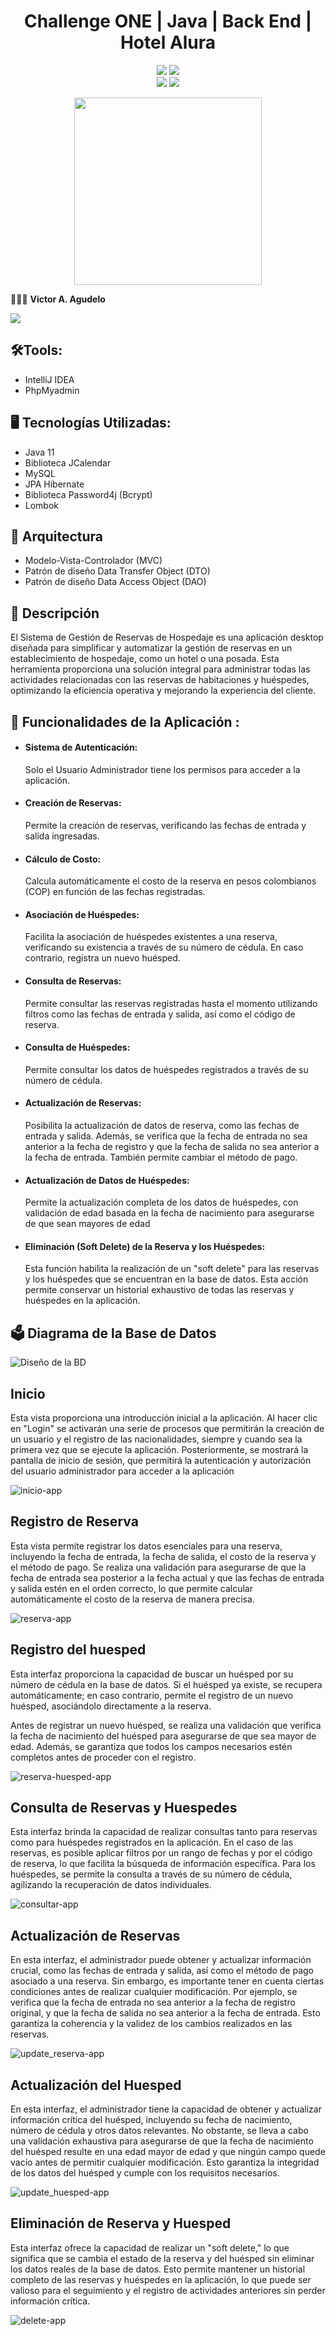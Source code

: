 
<div align="center">
   <h1>Challenge ONE | Java | Back End | Hotel Alura</h1>
</div>

<p align="center">
  <img src="https://img.shields.io/badge/Alura_ONE-Challenge%233-orange">
  <img src="https://img.shields.io/badge/Status-finalizado-blue"><br>
  <img src="https://img.shields.io/badge/Java-11-red">
  <img src="https://img.shields.io/badge/Versión-1.1-green">
</p>

<p align="center" >
  <img width="300" heigth="300" src="https://user-images.githubusercontent.com/91544872/189419040-c093db78-c970-4960-8aca-ffcc11f7ffaf.png">
</p>

👨🏻‍💻 <strong>Victor A. Agudelo</strong></br>

<a href="https://www.linkedin.com/in/victoragudelodsw/" target="_blank">
<img src="https://img.shields.io/badge/-LinkedIn-%230077B5?style=for-the-badge&logo=linkedin&logoColor=white" target="_blank"></a>

## 🛠️Tools: 

- IntelliJ IDEA
- PhpMyadmin


## 🖥️ Tecnologías Utilizadas:

- Java 11
- Biblioteca JCalendar
- MySQL
- JPA Hibernate
- Biblioteca Password4j (Bcrypt)
- Lombok

## :pushpin: Arquitectura

- Modelo-Vista-Controlador (MVC)
- Patrón de diseño Data Transfer Object (DTO)
- Patrón de diseño Data Access Object (DAO)

## 📜 Descripción
<p>El Sistema de Gestión de Reservas de Hospedaje es una aplicación desktop diseñada para simplificar y automatizar la gestión de reservas en un establecimiento de hospedaje, como un hotel o una posada. Esta herramienta proporciona una solución integral para administrar todas las actividades relacionadas con las reservas de habitaciones y huéspedes, optimizando la eficiencia operativa y mejorando la experiencia del cliente.</p>

## 📖 Funcionalidades de la Aplicación :

- <h4>Sistema de Autenticación:</h4> Solo el Usuario Administrador tiene los permisos para acceder a la aplicación.
- <h4>Creación de Reservas:</h4> Permite la creación de reservas, verificando las fechas de entrada y salida ingresadas.
- <h4>Cálculo de Costo:</h4> Calcula automáticamente el costo de la reserva en pesos colombianos (COP) en función de las fechas 
  registradas.
- <h4>Asociación de Huéspedes:</h4> Facilita la asociación de huéspedes existentes a una reserva, verificando su existencia a 
  través de su número de cédula. En caso contrario, registra un nuevo huésped. 
- <h4>Consulta de Reservas:</h4> Permite consultar las reservas registradas hasta el momento utilizando filtros como las fechas de 
  entrada y salida, así como el código de reserva.
- <h4>Consulta de Huéspedes:</h4> Permite consultar los datos de huéspedes registrados a través de su número de cédula.
- <h4>Actualización de Reservas:</h4> Posibilita la actualización de datos de reserva, como las fechas de entrada y salida. Además, se verifica que la fecha de entrada no sea anterior a la fecha de registro y que la fecha de salida no sea anterior a la fecha de entrada. También permite cambiar el método de pago.
- <h4>Actualización de Datos de Huéspedes:</h4> Permite la actualización completa de los datos de huéspedes, con validación de edad basada en la fecha de nacimiento para asegurarse de que sean mayores de edad
- <h4>Eliminación (Soft Delete) de la Reserva y los Huéspedes:</h4> Esta función habilita la realización de un "soft delete" para las reservas y los huéspedes que se encuentran en la base de datos. Esta acción permite conservar un historial exhaustivo de todas las reservas y huéspedes en la aplicación.

## 🗳️ Diagrama de la Base de Datos

![Diseño de la BD](https://github.com/VictorDW/ChallegeBackend-Hotel-Alura/assets/15878117/f11c020e-d4db-4dd3-9eb8-1e5ff308105d)

## Inicio
<p>Esta vista proporciona una introducción inicial a la aplicación. Al hacer clic en "Login" se activarán una serie de procesos que permitirán la creación de un usuario y el registro de las nacionalidades, siempre y cuando sea la primera vez que se ejecute la aplicación. Posteriormente, se mostrará la pantalla de inicio de sesión, que permitirá la autenticación y autorización del usuario administrador para acceder a la aplicación</p>

![inicio-app](https://github.com/VictorDW/ChallegeBackend-Hotel-Alura/assets/15878117/523e61fb-f64d-41c6-abbd-d9b06db4280a)

## Registro de Reserva
<p>Esta vista permite registrar los datos esenciales para una reserva, incluyendo la fecha de entrada, la fecha de salida, el costo de la reserva y el método de pago. Se realiza una validación para asegurarse de que la fecha de entrada sea posterior a la fecha actual y que las fechas de entrada y salida estén en el orden correcto, lo que permite calcular automáticamente el costo de la reserva de manera precisa.</p>

![reserva-app](https://github.com/VictorDW/ChallegeBackend-Hotel-Alura/assets/15878117/0619e727-841d-47b9-8077-7827cf9b10d3)

## Registro del huesped
<p>Esta interfaz proporciona la capacidad de buscar un huésped por su número de cédula en la base de datos. Si el huésped ya existe, se recupera automáticamente; en caso contrario, permite el registro de un nuevo huésped, asociándolo directamente a la reserva.</p>

<p>Antes de registrar un nuevo huésped, se realiza una validación que verifica la fecha de nacimiento del huésped para asegurarse de que sea mayor de edad. Además, se garantiza que todos los campos necesarios estén completos antes de proceder con el registro.</p>

![reserva-huesped-app](https://github.com/VictorDW/ChallegeBackend-Hotel-Alura/assets/15878117/f6a25e95-5065-428f-b12a-76fbff388535)

## Consulta de Reservas y Huespedes

<p>Esta interfaz brinda la capacidad de realizar consultas tanto para reservas como para huéspedes registrados en la aplicación. En el caso de las reservas, es posible aplicar filtros por un rango de fechas y por el código de reserva, lo que facilita la búsqueda de información específica. Para los huéspedes, se permite la consulta a través de su número de cédula, agilizando la recuperación de datos individuales.</p>

![consultar-app](https://github.com/VictorDW/ChallegeBackend-Hotel-Alura/assets/15878117/1c5f1bfe-b1b3-434f-8c59-23cc0c61bfab)

## Actualización de Reservas 

<p>En esta interfaz, el administrador puede obtener y actualizar información crucial, como las fechas de entrada y salida, así como el método de pago asociado a una reserva. Sin embargo, es importante tener en cuenta ciertas condiciones antes de realizar cualquier modificación. Por ejemplo, se verifica que la fecha de entrada no sea anterior a la fecha de registro original, y que la fecha de salida no sea anterior a la fecha de entrada. Esto garantiza la coherencia y la validez de los cambios realizados en las reservas.</p>

![update_reserva-app](https://github.com/VictorDW/ChallegeBackend-Hotel-Alura/assets/15878117/5ad192df-2fe9-4cdb-893b-722c6c400a5f)

## Actualización del Huesped

<p>En esta interfaz, el administrador tiene la capacidad de obtener y actualizar información crítica del huésped, incluyendo su fecha de nacimiento, número de cédula y otros datos relevantes. No obstante, se lleva a cabo una validación exhaustiva para asegurarse de que la fecha de nacimiento del huésped resulte en una edad mayor de edad y que ningún campo quede vacío antes de permitir cualquier modificación. Esto garantiza la integridad de los datos del huésped y cumple con los requisitos necesarios.</p>

![update_huesped-app](https://github.com/VictorDW/ChallegeBackend-Hotel-Alura/assets/15878117/5a206816-786f-4c34-b9c6-6e02a7434f6f)

## Eliminación de Reserva y Huesped

<p>Esta interfaz ofrece la capacidad de realizar un "soft delete," lo que significa que se cambia el estado de la reserva y del huésped sin eliminar los datos reales de la base de datos. Esto permite mantener un historial completo de las reservas y huéspedes en la aplicación, lo que puede ser valioso para el seguimiento y el registro de actividades anteriores sin perder información crítica.</p>

![delete-app](https://github.com/VictorDW/ChallegeBackend-Hotel-Alura/assets/15878117/cc5ec202-0a49-46f7-a2ba-13032d40862b)
